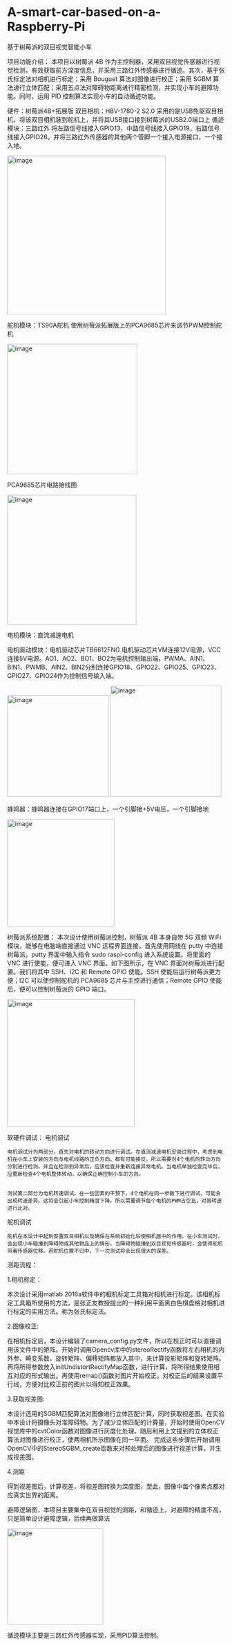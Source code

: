 # A-smart-car-based-on-a-Raspberry-Pi
基于树莓派的双目视觉智能小车

项目功能介绍：
  本项目以树莓派 4B 作为主控制器，采用双目视觉传感器进行视觉检测，有效获取前方深度信息，并采用三路红外传感器进行循迹。其次，基于张氏标定法对相机进行标定；采用 Bouguet 算法对图像进行校正；采用 SGBM 算法进行立体匹配；采用五点法对障碍物距离进行精密检测，并实现小车的避障功能。同时，运用 PID 控制算法实现小车的自动循迹功能。

硬件：树莓派4B+拓展版
双目相机：HBV-1780-2 S2.0
  采用的是USB免驱双目相机，将该双目相机装到舵机上，并将其USB接口接到树莓派的USB2.0端口上
循迹模块：三路红外
  将左路信号线接入GPIO13，中路信号线接入GPIO19，右路信号线接入GPIO26。并将三路红外传感器的其他两个管脚一个接入电源接口，一个接入地。
  
  <img width="367" alt="image" src="https://github.com/Yang-999-fc/A-smart-car-based-on-a-Raspberry-Pi/assets/57994308/611bb236-39fa-48fc-9ece-f1c11736a6ea">
  
舵机模块：TS90A舵机
  使用树莓派拓展版上的PCA9685芯片来调节PWM控制舵机
  
  <img width="301" alt="image" src="https://github.com/Yang-999-fc/A-smart-car-based-on-a-Raspberry-Pi/assets/57994308/d374939f-5084-47fa-ba25-52350abae132">
  
  PCA9685芯片电路接线图
  
  <img width="299" alt="image" src="https://github.com/Yang-999-fc/A-smart-car-based-on-a-Raspberry-Pi/assets/57994308/4422de5a-e957-407b-a3bc-3f308567a1a1">


  
电机模块：直流减速电机

电机驱动模块：电机驱动芯片TB6612FNG
电机驱动芯片VM连接12V电源，VCC连接5V电源。AO1、AO2、BO1、BO2为电机控制输出端，PWMA、AIN1、BIN1、PWMB、AIN2、BIN2分别连接GPIO18、GPIO22、GPIO25、GPIO23、GPIO27、GPIO24作为控制信号输入端。

<img width="235" alt="image" src="https://github.com/Yang-999-fc/A-smart-car-based-on-a-Raspberry-Pi/assets/57994308/46aa66bf-c246-40ed-9980-0e4c3a3fa6ed">
<img width="257" alt="image" src="https://github.com/Yang-999-fc/A-smart-car-based-on-a-Raspberry-Pi/assets/57994308/5fed6491-0b64-4dc6-b10f-b1c15895a902">

  

蜂鸣器：蜂鸣器连接在GPIO17端口上，一个引脚接+5V电压，一个引脚接地

<img width="248" alt="image" src="https://github.com/Yang-999-fc/A-smart-car-based-on-a-Raspberry-Pi/assets/57994308/ae4b7c46-3ef6-4eed-bdf2-5016755315a6">


树莓派系统配置：
  本次设计使用树莓派控制，树莓派 4B 本身自带 5G 双频 WiFi 模块，能够在电脑端直接通过 VNC 远程界面连接。首先使用网线在 putty 中连接树莓派，putty
  界面中输入指令 sudo raspi-config 进入系统设置。将里面的 VNC 进行使能，便可进入 VNC 界面。如下图所示，在 VNC 界面对树莓派进行配置。我们将其中 SSH、I2C 和 Remote GPIO 使能。SSH 使能后运行树莓派更方便；I2C 可以使控制舵机的 PCA9685 芯片与主控进行通信；Remote GPIO 使能后，便可以控制树莓派的 GPIO 端口。


<img width="295" alt="image" src="https://github.com/Yang-999-fc/A-smart-car-based-on-a-Raspberry-Pi/assets/57994308/d9ea4281-f555-4231-8156-9cba99bf1446">

软硬件调试：
  电机调试
  
    电机调试分为两部分，首先对电机的转动方向进行调试。在直流减速电机安装过程中，考虑到电机在小车上安装的方向与电机线路的正负方向，都有可能接反。所以需要对4个电机的转动方向分别进行检测。并且在检测到异常后，应该检查并重新连接异常电机。当电机单独检查完毕后，应重新检查4个电机整体转动，以确保正确控制小车的方向。

    
    测试第二部分为电机转速调试。在一些因素的干预下，4个电机在同一参数下进行调试，可能会出现转速差异。这将会引起小车控制精度下降。所以需要调节每个电机的PWM占空比，对其转速进行比对。

  舵机调试
  
    舵机在本设计中起到安置双目相机以及确保在系统初始化后使相机居中的作用。在小车测试时，会出现小车碰撞到障碍物或其他物品上的情形。当障碍物碰撞到双目视觉传感器时，会使得舵机带着传感器位移。若舵机位置不归中，下一次测试将会出现很大的误差。

测距流程：

1.相机标定：

  本次设计采用matlab 2016a软件中的相机标定工具箱对相机进行标定。该相机标定工具箱所使用的方法，是张正友教授提出的一种利用平面黑白色棋盘格对相机进行标定的实用方法。称为张氏标定法。
  
2.图像校正:

  在相机标定后，本设计编辑了camera_config.py文件，所以在校正时可以直接调用该文件中的矩阵。开始时调用Opencv库中的stereoRectify函数将左右相机的内外参、畸变系数、旋转矩阵、偏移矩阵都放入其中，来计算投影矩阵和旋转矩阵。再将所得参数放入initUndistortRectifyMap函数，进行计算，将所得结果使用相互对应的形式输出。再使用remap()函数对图片开始校正。对校正后的结果设置平行线，方便对比校正前的图片以得知校正效果。
  
3.获取视差图:

  本设计选用的SGBM匹配算法对图像进行立体匹配计算，同时获取视差图。在实验中本设计将摄像头对准障碍物。为了减少立体匹配的计算量，开始时使用OpenCV视觉库中的cvtColor函数对图像进行灰度化处理。随后利用上文提到的立体校正算法对图像进行校正，使两相机所示图像在同一平面。
完成这些步骤后开始调用OpenCV中的StereoSGBM_create函数来对预处理后的图像进行视差计算，并生成视差图。

4.测距

  得到视差图后，计算视差，将视差图转换为深度图，至此，图像中每个像素点都对应真实世界的距离。

避障逻辑图，本项目主要集中在双目视觉的测距，和循迹上，对避障的精度不高，只是简单设计避障逻辑，后续再做算法


<img width="222" alt="image" src="https://github.com/Yang-999-fc/A-smart-car-based-on-a-Raspberry-Pi/assets/57994308/22f00e0d-5bd6-4a9b-a595-3711bfb97dbf">

循迹模块主要是三路红外传感器实现，采用PID算法控制。


